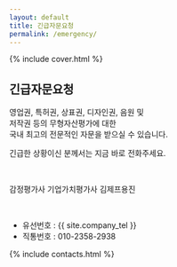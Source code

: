 ```yaml
---
layout: default
title: 긴급자문요청
permalink: /emergency/
---
```


{% include cover.html %}

## 긴급자문요청

영업권, 특허권, 상표권, 디자인권, 음원 및<br>
저작권 등의 무형자산평가에 대한<br>
국내 최고의 전문적인 자문을 받으실 수 있습니다.

긴급한 상황이신 분께서는 지금 바로 전화주세요.

<br>

감정평가사 기업가치평가사 김제프용진

<br>

<ul>
<li>유선번호 : {{ site.company_tel }}</li>
<li>직통번호 : 010-2358-2938</li>
</ul>

{% include contacts.html %}
